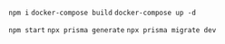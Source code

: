 `npm i`
`docker-compose build`
`docker-compose up -d`


`npm start`
`npx prisma generate`
`npx prisma migrate dev`